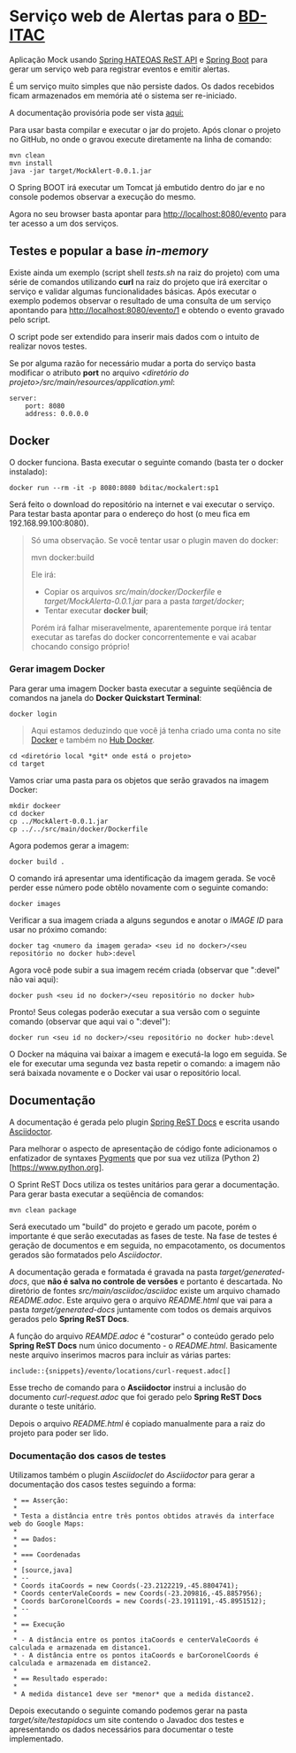 # Serviço web de Alertas para o [BD-ITAC](https://sites.google.com/site/interdproj2016/)

Aplicação Mock usando [Spring HATEOAS ReST API](http://projects.spring.io/spring-hateoas) e [Spring Boot](http://projects.spring.io/spring-boot) para gerar um serviço web para registrar eventos e emitir alertas.

É um serviço muito simples que não persiste dados. Os dados recebidos ficam armazenados em memória até o sistema ser re-iniciado.

A documentação provisória pode ser vista [aqui:](https://cdn.rawgit.com/BD-ITAC/BD-ITAC/SP1_TS02/MockAlert/README.html)

Para usar basta compilar e executar o jar do projeto. Após clonar o projeto no GitHub, no onde o gravou execute diretamente na linha de comando:

    mvn clean
    mvn install
    java -jar target/MockAlert-0.0.1.jar

O Spring BOOT irá executar um Tomcat já embutido dentro do jar e no console podemos observar a execução do mesmo.

Agora no seu browser basta apontar para [http://localhost:8080/evento](http://localhost:8080/evento) para ter acesso a um dos serviços.

## Testes e popular a base *in-memory*

Existe ainda um exemplo (script shell *tests.sh* na raiz do projeto) com uma série de comandos utilizando **curl** na raiz do projeto que irá exercitar o serviço e validar algumas funcionalidades básicas. Após executar o exemplo podemos observar o resultado de uma consulta de um serviço apontando para [http://localhost:8080/evento/1](http://localhost:8080/evento/1) e obtendo o evento gravado pelo script.

O script pode ser extendido para inserir mais dados com o intuito de realizar novos testes.

Se por alguma razão for necessário mudar a porta do serviço basta modificar o atributo **port** no arquivo *<diretório do projeto>/src/main/resources/application.yml*:

    server:
        port: 8080
        address: 0.0.0.0

## Docker

O docker funciona. Basta executar o seguinte comando (basta ter o docker instalado):

    docker run --rm -it -p 8080:8080 bditac/mockalert:sp1

Será feito o download do repositório na internet e vai executar o serviço. Para testar basta apontar para o endereço do host (o meu fica em 192.168.99.100:8080).

>Só uma observação. Se você tentar usar o plugin maven do docker:
>
>    mvn docker:build
>    
>Ele irá:
>
>* Copiar os arquivos *src/main/docker/Dockerfile* e *target/MockAlerta-0.0.1.jar* para a pasta *target/docker*;
>* Tentar executar **docker buil**;
>
>Porém irá falhar miseravelmente, aparentemente porque irá tentar executar as tarefas do docker concorrentemente e vai acabar chocando consigo próprio!

### Gerar imagem Docker

Para gerar uma imagem Docker basta executar a seguinte seqüência de comandos na janela do **Docker Quickstart Terminal**:

    docker login
    
>Aqui estamos deduzindo que você já tenha criado uma conta no site [Docker](https://www.docker.com) e também no [Hub Docker](https://hub.docker.com).

    cd <diretório local *git* onde está o projeto>
    cd target

Vamos criar uma pasta para os objetos que serão gravados na imagem Docker:

    mkdir dockeer
    cd docker
    cp ../MockAlert-0.0.1.jar
    cp ../../src/main/docker/Dockerfile
    
Agora podemos gerar a imagem:

    docker build .
    
O comando irá apresentar uma identificação da imagem gerada. Se você perder esse número pode obtêlo novamente com o seguinte comando:

    docker images
    
Verificar a sua imagem criada a alguns segundos e anotar o *IMAGE ID* para usar no próximo comando:

    docker tag <numero da imagem gerada> <seu id no docker>/<seu repositório no docker hub>:devel
    
Agora você pode subir a sua imagem recém criada (observar que ":devel" não vai aqui):

    docker push <seu id no docker>/<seu repositório no docker hub>
    
Pronto! Seus colegas poderão executar a sua versão com o seguinte comando (observar que aqui vai o ":devel"):

    docker run <seu id no docker>/<seu repositório no docker hub>:devel
    
O Docker na máquina vai baixar a imagem e executá-la logo em seguida. Se ele for executar uma segunda vez basta repetir o comando: a imagem não será baixada novamente e o Docker vai usar o repositório local.
    

## Documentação

A documentação é gerada pelo plugin [Spring ReST Docs](http://projects.spring.io/spring-restdocs/) e escrita usando [Asciidoctor](http://asciidoctor.org/docs/user-manual/).

Para melhorar o aspecto de apresentação de código fonte adicionamos o enfatizador de syntaxes [Pygments](http://pygments.org) que por sua vez utiliza (Python 2)[https://www.python.org].

O Sprint ReST Docs utiliza os testes unitários para gerar a documentação. Para gerar basta executar a seqüência de comandos:

    mvn clean package
    
Será executado um "build" do projeto e gerado um pacote, porém o importante é que serão executadas as fases de teste. Na fase de testes é geração de documentos e em seguida, no empacotamento, os documentos gerados são formatados pelo *Asciidoctor*.

A documentação gerada e formatada é gravada na pasta *target/generated-docs*, que **não é salva no controle de versões** e portanto é descartada. No diretório de fontes *src/main/asciidoc/asciidoc* existe um arquivo chamado *README.adoc*. Este arquivo gera o arquivo *README.html*  que vai para a pasta *target/generated-docs*  juntamente com todos os demais arquivos gerados pelo **Spring ReST Docs**.

A função do arquivo *REAMDE.adoc* é "costurar" o conteúdo gerado pelo **Spring ReST Docs** num único documento - o *README.html*. Basicamente neste arquivo inserimos macros para incluir as várias partes:

    include::{snippets}/evento/locations/curl-request.adoc[]
    
Esse trecho de comando para o **Asciidoctor** instrui a inclusão do documento *curl-request.adoc*  que foi gerado pelo **Spring ReST Docs** durante o teste unitário.

Depois o arquivo *README.html* é copiado manualmente para a raiz do projeto para poder ser lido.

### Documentação dos casos de testes

Utilizamos também o plugin *Asciidoclet* do *Asciidoctor* para gerar a documentação dos casos testes seguindo a forma:

     * == Asserção:
     * 
     * Testa a distância entre três pontos obtidos através da interface web do Google Maps:
     * 
     * == Dados:
     * 
     * === Coordenadas
     *  
     * [source,java]
     * --
     * Coords itaCoords = new Coords(-23.2122219,-45.8804741);
     * Coords centerValeCoords = new Coords(-23.209816,-45.8857956);
     * Coords barCoronelCoords = new Coords(-23.1911191,-45.8951512);
     * --
     * 
     * == Execução
     * 
     * - A distância entre os pontos itaCoords e centerValeCoords é calculada e armazenada em distance1.
     * - A distância entre os pontos itaCoords e barCoronelCoords é calculada e armazenada em distance2.
     * 
     * == Resultado esperado: 
     * 
     * A medida distance1 deve ser *menor* que a medida distance2.

Depois executando o seguinte comando podemos gerar na pasta *target/site/testapidocs* um site contendo o Javadoc dos testes e apresentando os dados necessários para documentar o teste implementado.

